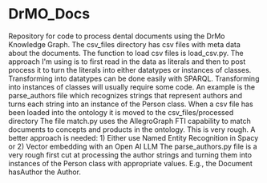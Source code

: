 # DrMO_Docs
Repository for code to process dental documents using the DrMo  Knowledge Graph.
The csv_files directory has csv files with meta data about the documents. The function to load csv files is load_csv.py. 
The approach I'm using is to first read in the data as literals and then to post process it to turn the literals into either
datatypes or instances of classes. Transforming into datatypes can be done easily with SPARQL. Transforming into instances of classes
will usually require some code. An example is the parse_authors file which recognizes strings that represent authors and turns each
string into an instance of the Person class.
When a csv file has been loaded into the ontology it is moved to the csv_files/processed directory
The file match.py uses the AllegroGraph FTI capability to match documents to concepts and products in the ontology. This is very rough. 
A better approach is needed: 1) Either use Named Entity Recognition in Spacy or 2) Vector embedding with an Open AI LLM
The parse_authors.py file is a very rough first cut at processing the author strings and turning them into instances of the 
Person class with appropriate values. E.g., the Document hasAuthor the Author. 
